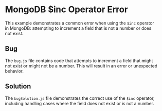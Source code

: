 # MongoDB $inc Operator Error
This example demonstrates a common error when using the `$inc` operator in MongoDB: attempting to increment a field that is not a number or does not exist.

## Bug
The `bug.js` file contains code that attempts to increment a field that might not exist or might not be a number. This will result in an error or unexpected behavior.

## Solution
The `bugSolution.js` file demonstrates the correct use of the `$inc` operator, including handling cases where the field does not exist or is not a number.
